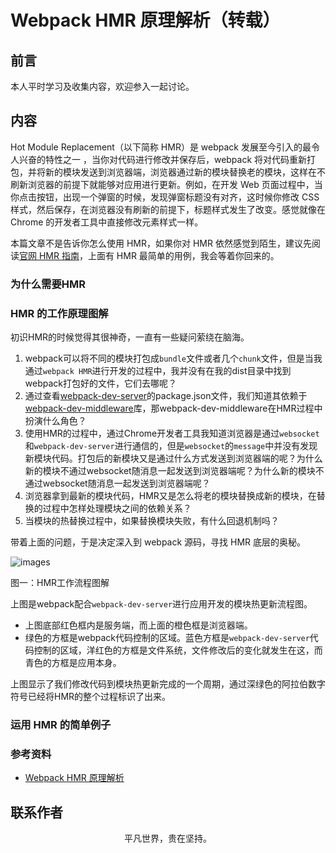 # Webpack HMR 原理解析（转载）

## 前言

本人平时学习及收集内容，欢迎参入一起讨论。

## 内容

Hot Module Replacement（以下简称 HMR）是 webpack 发展至今引入的最令人兴奋的特性之一 ，当你对代码进行修改并保存后，webpack 将对代码重新打包，并将新的模块发送到浏览器端，浏览器通过新的模块替换老的模块，这样在不刷新浏览器的前提下就能够对应用进行更新。例如，在开发 Web 页面过程中，当你点击按钮，出现一个弹窗的时候，发现弹窗标题没有对齐，这时候你修改 CSS 样式，然后保存，在浏览器没有刷新的前提下，标题样式发生了改变。感觉就像在 Chrome 的开发者工具中直接修改元素样式一样。

本篇文章不是告诉你怎么使用 HMR，如果你对 HMR 依然感觉到陌生，建议先阅读[官网 HMR 指南](https://doc.webpack-china.org/guides/hot-module-replacement/#-hmr)，上面有 HMR 最简单的用例，我会等着你回来的。

### 为什么需要HMR

### HMR 的工作原理图解

初识HMR的时候觉得其很神奇，一直有一些疑问萦绕在脑海。

1. webpack可以将不同的模块打包成`bundle`文件或者几个`chunk`文件，但是当我通过`webpack HMR`进行开发的过程中，我并没有在我的dist目录中找到webpack打包好的文件，它们去哪呢？
2. 通过查看[webpack-dev-server](https://link.zhihu.com/?target=https%3A//github.com/webpack/webpack-dev-server)的package.json文件，我们知道其依赖于[webpack-dev-middleware](https://github.com/webpack/webpack-dev-middleware)库，那webpack-dev-middleware在HMR过程中扮演什么角色？
3. 使用HMR的过程中，通过Chrome开发者工具我知道浏览器是通过`websocket`和`webpack-dev-server`进行通信的，但是`websocket`的`message`中并没有发现新模块代码。打包后的新模块又是通过什么方式发送到浏览器端的呢？为什么新的模块不通过websocket随消息一起发送到浏览器端呢？为什么新的模块不通过websocket随消息一起发送到浏览器端呢？
4. 浏览器拿到最新的模块代码，HMR又是怎么将老的模块替换成新的模块，在替换的过程中怎样处理模块之间的依赖关系？
5. 当模块的热替换过程中，如果替换模块失败，有什么回退机制吗？

带着上面的问题，于是决定深入到 webpack 源码，寻找 HMR 底层的奥秘。

![images](webpack19.jpg)

图一：HMR工作流程图解

上图是webpack配合`webpack-dev-server`进行应用开发的模块热更新流程图。

- 上图底部红色框内是服务端，而上面的橙色框是浏览器端。
- 绿色的方框是webpack代码控制的区域。蓝色方框是`webpack-dev-server`代码控制的区域，洋红色的方框是文件系统，文件修改后的变化就发生在这，而青色的方框是应用本身。

上图显示了我们修改代码到模块热更新完成的一个周期，通过深绿色的阿拉伯数字符号已经将HMR的整个过程标识了出来。



### 运用 HMR 的简单例子

### 参考资料

- [Webpack HMR 原理解析](https://zhuanlan.zhihu.com/p/30669007)

## 联系作者

<div align="center">
    <p>
        平凡世界，贵在坚持。
    </p>
    <img :src="$withBase('/about/contact.png')" />
</div>